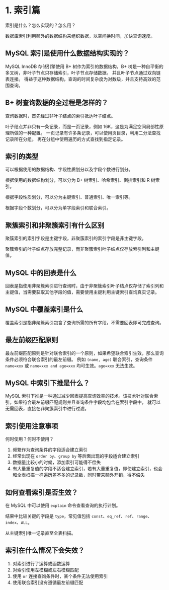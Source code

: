 # 1. 索引篇
索引是什么？怎么实现的？怎么用？

数据库索引利用额外的数据结构来组织数据，以空间换时间，加快查询速度。

## MySQL 索引是使用什么数据结构实现的？
MySQL InnoDB 存储引擎使用 B+ 树作为索引的数据结构，B+ 树是一种自平衡的多叉树，非叶子节点只存储索引，叶子节点存储数据。
并且叶子节点通过双向链表连接。
得益于这种数据结构，查询的时间复杂度为对数级，并且支持高效的范围查询。

## B+ 树查询数据的全过程是怎样的？
查询数据时，首先经过非叶子结点的索引抵达叶子结点。

叶子结点并非只有一条记录，而是一页记录，例如 16K，这是为满足空间局部性原理所做的一种配置。
一页记录有许多条记录，可以使用页目录，利用二分法查找记录所在分组。
再在分组中使用遍历的方式查找到指定记录。

## 索引的类型
可以根据使用的数据结构、字段性质划分以及字段个数进行划分。

根据使用的数据结构划分，可以分为 B+ 树索引、哈希索引、倒排索引和 R 树索引。

根据字段性质划分，可以分为主键索引、普通索引、唯一索引等。

根据字段个数划分，可以分为单字段索引和联合索引。

## 聚簇索引和非聚簇索引有什么区别
聚簇索引的索引字段是主键字段，非聚簇索引的索引字段是非主键字段。

聚簇索引的叶子结点存放完整记录，而非聚簇索引叶子结点仅存放索引列和主键值。

## MySQL 中的回表是什么
回表是指使用非聚簇索引进行查询时，由于非聚簇索引叶子结点仅存储了索引列和主键值，当需要获取其他字段的值，需要使用主键利用主键索引查询真实记录。

## MySQL 中覆盖索引是什么
覆盖索引是指非聚簇索引包含了查询所需的所有字段，不需要回表即可完成查询。

## 最左前缀匹配原则
最左前缀匹配原则是针对联合索引的一个原则，如果希望联合索引生效，那么查询条件必须符合联合索引的最左前缀。
例如 `(name, age)` 联合索引，查询条件 `name=xxx` 或 `name=xxx and age=xxx` 均可生效。`age=xxx` 无法生效。

## MySQL 中索引下推是什么？
MySQL 索引下推是一种通过减少回表提高查询效率的技术。该技术针对联合索引，如果符合最左前缀匹配规则并且查询条件字段均包含在索引字段中，
就可以无需回表，直接在非聚簇索引中进行过滤。

## 索引使用注意事项
何时使用？何时不使用？
1. 频繁作为查询条件的字段适合建立索引
2. 经常出现在 `order by`、`group by` 等后面出现的字段适合建立索引
3. 数据量比较小的时候，添加索引可能得不偿失
4. 有大量重复值的字段不适合建立索引，若有大量重复值，即使建立索引，也会和全表扫描一样遍历差不多的记录数，同时带来额外开销，得不偿失

## 如何查看索引是否生效？
在 MySQL 中可以使用 `explain` 命令查看查询的执行计划。

结果中比较关键的字段是 `type`，常见值包括 `const`、`eq_ref`、`ref`、`range`、`index`、`ALL`。

从主键索引唯一记录直至全表扫描。

## 索引在什么情况下会失效？
1. 对索引进行了运算或函数运算
2. 对索引使用左模糊或左右模糊匹配
3. 使用 `or` 连接查询条件时，某个条件无法使用索引
4. 使用联合索引没有遵循最左前缀匹配

